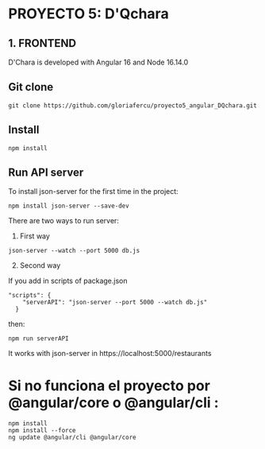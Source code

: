 # PROYECTO 5: D'Qchara

## 1. FRONTEND

D'Chara is developed with Angular 16 and Node 16.14.0

## Git clone

```
git clone https://github.com/gloriafercu/proyecto5_angular_DQchara.git
```

## Install

```
npm install
```

## Run API server

To install json-server for the first time in the project:

```
npm install json-server --save-dev
```

There are two ways to run server:

1. First way

```
json-server --watch --port 5000 db.js
```

2. Second way

If you add in scripts of package.json

```
"scripts": {
    "serverAPI": "json-server --port 5000 --watch db.js"
  }
```
then: 

```
npm run serverAPI
```

It works with json-server in https://localhost:5000/restaurants





# Si no funciona el proyecto por @angular/core o @angular/cli :

```
npm install 
npm install --force
ng update @angular/cli @angular/core
```

 
